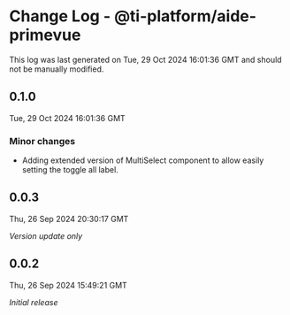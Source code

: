 # Change Log - @ti-platform/aide-primevue

This log was last generated on Tue, 29 Oct 2024 16:01:36 GMT and should not be manually modified.

## 0.1.0
Tue, 29 Oct 2024 16:01:36 GMT

### Minor changes

- Adding extended version of MultiSelect component to allow easily setting the toggle all label.

## 0.0.3
Thu, 26 Sep 2024 20:30:17 GMT

_Version update only_

## 0.0.2
Thu, 26 Sep 2024 15:49:21 GMT

_Initial release_

